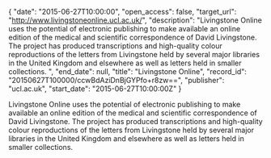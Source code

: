 {
  "date": "2015-06-27T10:00:00", 
  "open_access": false, 
  "target_url": "http://www.livingstoneonline.ucl.ac.uk/", 
  "description": "Livingstone Online uses the potential of electronic publishing to make available an online edition of the medical and scientific correspondence of David Livingstone. The project has produced transcriptions and high-quality colour reproductions of the letters from Livingstone held by several major libraries in the United Kingdom and elsewhere as well as letters held in smaller collections. ", 
  "end_date": null, 
  "title": "Livingstone Online", 
  "record_id": "20150627T100000/ccwBdAziDnBjGYPfo+r8zw==", 
  "publisher": "ucl.ac.uk", 
  "start_date": "2015-06-27T10:00:00Z"
}

Livingstone Online uses the potential of electronic publishing to make available an online edition of the medical and scientific correspondence of David Livingstone. The project has produced transcriptions and high-quality colour reproductions of the letters from Livingstone held by several major libraries in the United Kingdom and elsewhere as well as letters held in smaller collections. 
